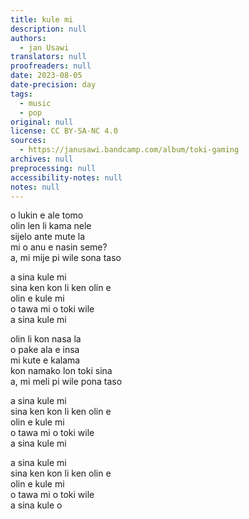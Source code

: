 ```yaml
---
title: kule mi
description: null
authors:
  - jan Usawi
translators: null
proofreaders: null
date: 2023-08-05
date-precision: day
tags:
  - music
  - pop
original: null
license: CC BY-SA-NC 4.0
sources:
  - https://janusawi.bandcamp.com/album/toki-gaming
archives: null
preprocessing: null
accessibility-notes: null
notes: null
---
```


o lukin e ale tomo   \
olin len li kama nele  \
sijelo ante mute la  \
mi o anu e nasin seme?  \
a, mi mije pi wile sona taso

a sina kule mi  \
sina ken kon li ken olin e  \
olin e kule mi  \
o tawa mi o toki wile  \
a sina kule mi

olin li kon nasa la  \
o pake ala e insa  \
mi kute e kalama  \
kon namako lon toki sina  \
a, mi meli pi wile pona taso

a sina kule mi  \
sina ken kon li ken olin e  \
olin e kule mi  \
o tawa mi o toki wile  \
a sina kule mi

a sina kule mi  \
sina ken kon li ken olin e  \
olin e kule mi  \
o tawa mi o toki wile  \
a sina kule o